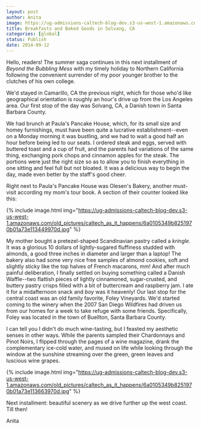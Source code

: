 ```yaml
---
layout: post
author: Anita
image: https://ug-admissions-caltech-blog-dev.s3-us-west-1.amazonaws.com/old_pictures/caltech_as_it_happens/6a0105349b8251970b01b7c6db4658970b.jpg
title: Breakfasts and Baked Goods in Solvang, CA
categories: [global]
status: Publish
date: 2014-09-12
---
```


Hello, readers! The summer saga continues in this next installment of *Beyond the Bubbling Mess* with my timely holiday to Northern California following the convenient surrender of my poor younger brother to the clutches of his own college.

We'd stayed in Camarillo, CA the previous night, which for those who'd like geographical orientation is roughly an hour's drive up from the Los Angeles area. Our first stop of the day was Solvang, CA, a Danish town in Santa Barbara County.

We had brunch at Paula's Pancake House, which, for its small size and homey furnishings, must have been quite a lucrative establishment--even on a Monday morning it was bustling, and we had to wait a good half an hour before being led to our seats. I ordered steak and eggs, served with buttered toast and a cup of fruit, and the parents had variations of the same thing, exchanging pork chops and cinnamon apples for the steak. The portions were just the right size so as to allow you to finish everything in one sitting and feel full but not bloated. It was a delicious way to begin the day, made even better by the staff's good cheer.

Right next to Paula's Pancake House was Olesen's Bakery, another must-visit according my mom's tour book. A section of their counter looked like this:


{% include image.html img="https://ug-admissions-caltech-blog-dev.s3-us-west-1.amazonaws.com/old_pictures/caltech_as_it_happens/6a0105349b8251970b01a73e113449970d.jpg" %}

My mother bought a pretezel-shaped Scandinavian pastry called a *kringle*. It was a glorious 10 dollars of lightly-sugared fluffiness studded with almonds, a good three inches in diameter and larger than a laptop! The bakery also had some very nice free samples of almond cookies, soft and slightly sticky like the top halves of French macarons, mm!
And after much painful deliberation, I finally settled on buying something called a Danish Waffle--two flattish pieces of lightly cinnamoned, sugar-crusted, and buttery pastry crisps filled with a bit of buttercream and raspberry jam. I ate it for a midafternoon snack and *boy* was it heavenly!
Our last stop for the central coast was an old family favorite, Foley Vineyards. We'd started coming to the winery when the 2007 San Diego Wildfires had driven us from our homes for a week to take refuge with some friends. Specifically, Foley was located in the town of Buellton, Santa Barbara County.

I can tell you I didn't do much wine-tasting, but I feasted my aesthetic senses in other ways. While the parents sampled their Chardonnays and Pinot Noirs, I flipped through the pages of a wine magazine, drank the complementary ice-cold water, and mused on life while looking through the window at the sunshine streaming over the green, green leaves and luscious wine grapes.


{% include image.html img="https://ug-admissions-caltech-blog-dev.s3-us-west-1.amazonaws.com/old_pictures/caltech_as_it_happens/6a0105349b8251970b01a73e113663970d.jpg" %}

Next installment: beautiful scenery as we drive further up the west coast. Till then!

Anita

